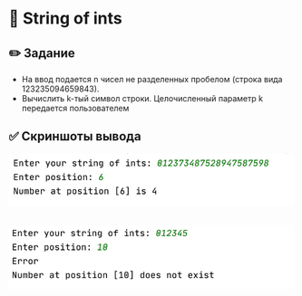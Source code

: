 # :1234: String of ints
## :pencil2: Задание
* На ввод подается n чисел не разделенных пробелом (строка вида 123235094659843). 
* Вычислить k-тый символ строки. Целочисленный параметр k передается пользователем

## :white_check_mark: Скриншоты вывода 
![screenshot](https://github.com/k-allard/JavaSberITSchool/blob/main/00_InputReading2/correctPosition.png)

##
![screenshot](https://github.com/k-allard/JavaSberITSchool/blob/main/00_InputReading2/errorPosition.png)
